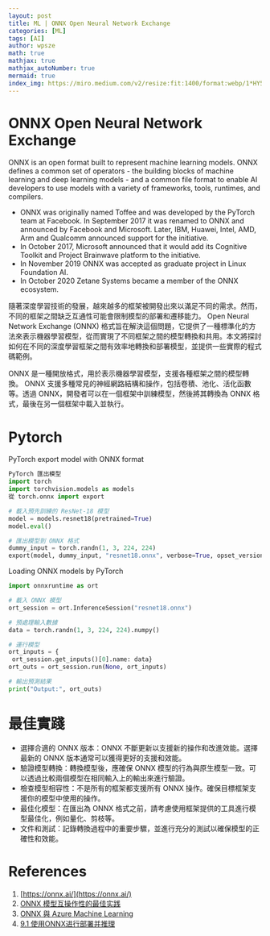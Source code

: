 ```yaml
---
layout: post
title: ML | ONNX Open Neural Network Exchange
categories: [ML]
tags: [AI]
author: wpsze
math: true
mathjax: true
mathjax_autoNumber: true
mermaid: true
index_img: https://miro.medium.com/v2/resize:fit:1400/format:webp/1*HY5wZjV143_phvVFQUFjvw.png
---
```


# ONNX Open Neural Network Exchange

ONNX is an open format built to represent machine learning models. ONNX defines a common set of operators - the building blocks of machine learning and deep learning models - and a common file format to enable AI developers to use models with a variety of frameworks, tools, runtimes, and compilers.

- ONNX was originally named Toffee and was developed by the PyTorch team at Facebook. In September 2017 it was renamed to ONNX and announced by Facebook and Microsoft. Later, IBM, Huawei, Intel, AMD, Arm and Qualcomm announced support for the initiative.
- In October 2017, Microsoft announced that it would add its Cognitive Toolkit and Project Brainwave platform to the initiative.
- In November 2019 ONNX was accepted as graduate project in Linux Foundation AI.
- In October 2020 Zetane Systems became a member of the ONNX ecosystem.

隨著深度學習技術的發展，越來越多的框架被開發出來以滿足不同的需求。然而，不同的框架之間缺乏互通性可能會限制模型的部署和遷移能力。 Open Neural Network Exchange (ONNX) 格式旨在解決這個問題，它提供了一種標準化的方法來表示機器學習模型，從而實現了不同框架之間的模型轉換和共用。本文將探討如何在不同的深度學習框架之間有效率地轉換和部署模型，並提供一些實際的程式碼範例。

ONNX 是一種開放格式，用於表示機器學習模型，支援各種框架之間的模型轉換。 ONNX 支援多種常見的神經網路結構和操作，包括卷積、池化、活化函數等。透過 ONNX，開發者可以在一個框架中訓練模型，然後將其轉換為 ONNX 格式，最後在另一個框架中載入並執行。

# Pytorch

PyTorch export model with ONNX format

```python
PyTorch 匯出模型
import torch
import torchvision.models as models
從 torch.onnx import export

# 載入預先訓練的 ResNet-18 模型
model = models.resnet18(pretrained=True)
model.eval()

# 匯出模型到 ONNX 格式
dummy_input = torch.randn(1, 3, 224, 224)
export(model, dummy_input, "resnet18.onnx", verbose=True, opset_version=11)
```

Loading ONNX models by PyTorch

```python
import onnxruntime as ort

# 載入 ONNX 模型
ort_session = ort.InferenceSession("resnet18.onnx")

# 預處理輸入數據
data = torch.randn(1, 3, 224, 224).numpy()

# 運行模型
ort_inputs = {
 ort_session.get_inputs()[0].name: data}
ort_outs = ort_session.run(None, ort_inputs)

# 輸出預測結果
print("Output:", ort_outs)
```

# 最佳實踐

- 選擇合適的 ONNX 版本：ONNX 不斷更新以支援新的操作和改進效能。選擇最新的 ONNX 版本通常可以獲得更好的支援和效能。
- 驗證模型轉換：轉換模型後，應確保 ONNX 模型的行為與原生模型一致。可以透過比較兩個模型在相同輸入上的輸出來進行驗證。
- 檢查模型相容性：不是所有的框架都支援所有 ONNX 操作。確保目標框架支援你的模型中使用的操作。
- 最佳化模型：在匯出為 ONNX 格式之前，請考慮使用框架提供的工具進行模型最佳化，例如量化、剪枝等。
- 文件和測試：記錄轉換過程中的重要步驟，並進行充分的測試以確保模型的正確性和效能。

# References

1. [https://onnx.ai/](https://onnx.ai/)
2. [ONNX 模型互操作性的最佳实践](https://developer.aliyun.com/article/1598009)
3. [ONNX 與 Azure Machine Learning](https://learn.microsoft.com/zh-tw/azure/machine-learning/concept-onnx?view=azureml-api-2)
4. [9.1 使用ONNX进行部署并推理](https://datawhalechina.github.io/thorough-pytorch/%E7%AC%AC%E4%B9%9D%E7%AB%A0/9.1%20%E4%BD%BF%E7%94%A8ONNX%E8%BF%9B%E8%A1%8C%E9%83%A8%E7%BD%B2%E5%B9%B6%E6%8E%A8%E7%90%86.html#id7)